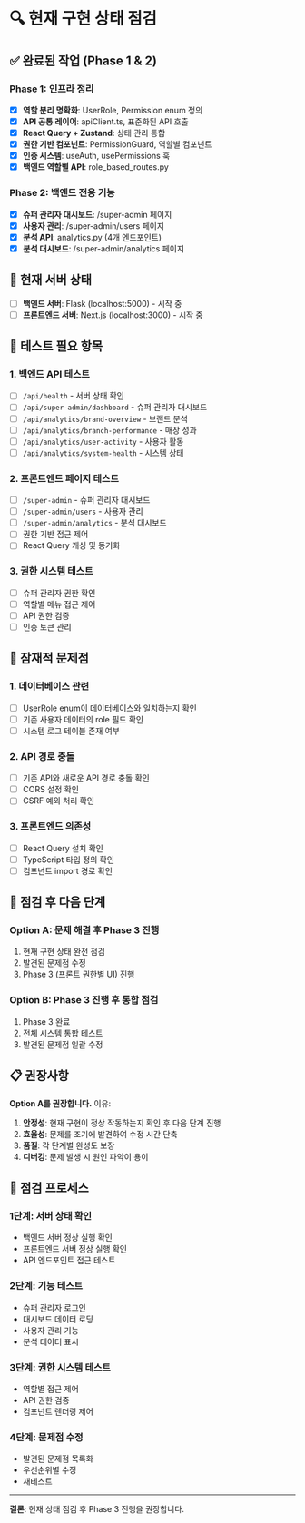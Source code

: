 # 🔍 현재 구현 상태 점검

## ✅ **완료된 작업 (Phase 1 & 2)**

### **Phase 1: 인프라 정리**
- [x] **역할 분리 명확화**: UserRole, Permission enum 정의
- [x] **API 공통 레이어**: apiClient.ts, 표준화된 API 호출
- [x] **React Query + Zustand**: 상태 관리 통합
- [x] **권한 기반 컴포넌트**: PermissionGuard, 역할별 컴포넌트
- [x] **인증 시스템**: useAuth, usePermissions 훅
- [x] **백엔드 역할별 API**: role_based_routes.py

### **Phase 2: 백엔드 전용 기능**
- [x] **슈퍼 관리자 대시보드**: /super-admin 페이지
- [x] **사용자 관리**: /super-admin/users 페이지
- [x] **분석 API**: analytics.py (4개 엔드포인트)
- [x] **분석 대시보드**: /super-admin/analytics 페이지

## 🔧 **현재 서버 상태**
- [ ] **백엔드 서버**: Flask (localhost:5000) - 시작 중
- [ ] **프론트엔드 서버**: Next.js (localhost:3000) - 시작 중

## 🧪 **테스트 필요 항목**

### **1. 백엔드 API 테스트**
- [ ] `/api/health` - 서버 상태 확인
- [ ] `/api/super-admin/dashboard` - 슈퍼 관리자 대시보드
- [ ] `/api/analytics/brand-overview` - 브랜드 분석
- [ ] `/api/analytics/branch-performance` - 매장 성과
- [ ] `/api/analytics/user-activity` - 사용자 활동
- [ ] `/api/analytics/system-health` - 시스템 상태

### **2. 프론트엔드 페이지 테스트**
- [ ] `/super-admin` - 슈퍼 관리자 대시보드
- [ ] `/super-admin/users` - 사용자 관리
- [ ] `/super-admin/analytics` - 분석 대시보드
- [ ] 권한 기반 접근 제어
- [ ] React Query 캐싱 및 동기화

### **3. 권한 시스템 테스트**
- [ ] 슈퍼 관리자 권한 확인
- [ ] 역할별 메뉴 접근 제어
- [ ] API 권한 검증
- [ ] 인증 토큰 관리

## 🚨 **잠재적 문제점**

### **1. 데이터베이스 관련**
- [ ] UserRole enum이 데이터베이스와 일치하는지 확인
- [ ] 기존 사용자 데이터의 role 필드 확인
- [ ] 시스템 로그 테이블 존재 여부

### **2. API 경로 충돌**
- [ ] 기존 API와 새로운 API 경로 충돌 확인
- [ ] CORS 설정 확인
- [ ] CSRF 예외 처리 확인

### **3. 프론트엔드 의존성**
- [ ] React Query 설치 확인
- [ ] TypeScript 타입 정의 확인
- [ ] 컴포넌트 import 경로 확인

## 🎯 **점검 후 다음 단계**

### **Option A: 문제 해결 후 Phase 3 진행**
1. 현재 구현 상태 완전 점검
2. 발견된 문제점 수정
3. Phase 3 (프론트 권한별 UI) 진행

### **Option B: Phase 3 진행 후 통합 점검**
1. Phase 3 완료
2. 전체 시스템 통합 테스트
3. 발견된 문제점 일괄 수정

## 📋 **권장사항**

**Option A를 권장합니다.** 이유:

1. **안정성**: 현재 구현이 정상 작동하는지 확인 후 다음 단계 진행
2. **효율성**: 문제를 조기에 발견하여 수정 시간 단축
3. **품질**: 각 단계별 완성도 보장
4. **디버깅**: 문제 발생 시 원인 파악이 용이

## 🔄 **점검 프로세스**

### **1단계: 서버 상태 확인**
- 백엔드 서버 정상 실행 확인
- 프론트엔드 서버 정상 실행 확인
- API 엔드포인트 접근 테스트

### **2단계: 기능 테스트**
- 슈퍼 관리자 로그인
- 대시보드 데이터 로딩
- 사용자 관리 기능
- 분석 데이터 표시

### **3단계: 권한 시스템 테스트**
- 역할별 접근 제어
- API 권한 검증
- 컴포넌트 렌더링 제어

### **4단계: 문제점 수정**
- 발견된 문제점 목록화
- 우선순위별 수정
- 재테스트

---

**결론**: 현재 상태 점검 후 Phase 3 진행을 권장합니다. 